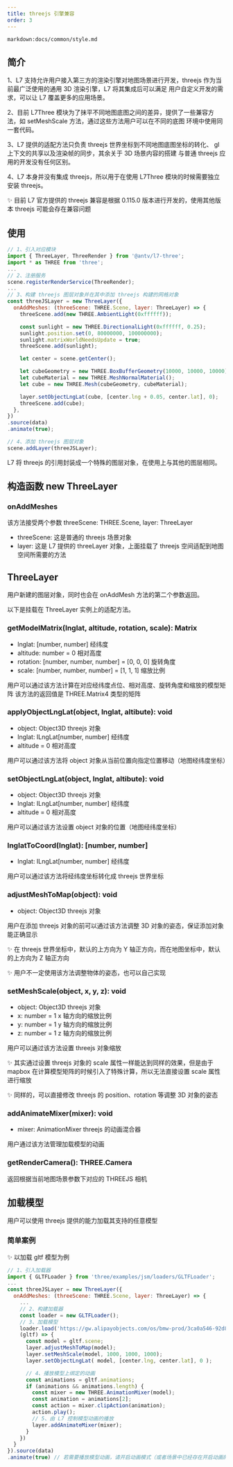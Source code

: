 ```yaml
---
title: threejs 引擎兼容
order: 3
---
```


`markdown:docs/common/style.md`

## 简介

1、L7 支持允许用户接入第三方的渲染引擎对地图场景进行开发，threejs 作为当前最广泛使用的通用 3D 渲染引擎，L7 将其集成后可以满足
用户自定义开发的需求，可以让 L7 覆盖更多的应用场景。

2、目前 L7Three 模块为了抹平不同地图底图之间的差异，提供了一些兼容方法，如 setMeshScale 方法，通过这些方法用户可以在不同的底图
环境中使用同一套代码。

3、L7 提供的适配方法只负责 threejs 世界坐标到不同地图底图坐标的转化、 gl 上下文的共享以及渲染帧的同步，其余关于 3D 场景内容的搭建
与普通 threejs 应用的开发没有任何区别。

4、L7 本身并没有集成 threejs，所以用于在使用 L7Three 模块的时候需要独立安装 threejs。

✨ 目前 L7 官方提供的 threejs 兼容是根据 0.115.0 版本进行开发的，使用其他版本 threejs 可能会存在兼容问题

## 使用

```javascript
// 1、引入对应模块
import { ThreeLayer, ThreeRender } from '@antv/l7-three';
import * as THREE from 'three';
...
// 2、注册服务
scene.registerRenderService(ThreeRender);
...
// 3、构建 threejs 图层对象并在其中添加 threejs 构建的网格对象
const threeJSLayer = new ThreeLayer({
  onAddMeshes: (threeScene: THREE.Scene, layer: ThreeLayer) => {
    threeScene.add(new THREE.AmbientLight(0xffffff));

    const sunlight = new THREE.DirectionalLight(0xffffff, 0.25);
    sunlight.position.set(0, 80000000, 100000000);
    sunlight.matrixWorldNeedsUpdate = true;
    threeScene.add(sunlight);

    let center = scene.getCenter();

    let cubeGeometry = new THREE.BoxBufferGeometry(10000, 10000, 10000);
    let cubeMaterial = new THREE.MeshNormalMaterial();
    let cube = new THREE.Mesh(cubeGeometry, cubeMaterial);

    layer.setObjectLngLat(cube, [center.lng + 0.05, center.lat], 0);
    threeScene.add(cube);
  },
})
.source(data)
.animate(true);

// 4、添加 threejs 图层对象
scene.addLayer(threeJSLayer);

```

L7 将 threejs 的引用封装成一个特殊的图层对象，在使用上与其他的图层相同。

## 构造函数 new ThreeLayer

### onAddMeshes

该方法接受两个参数 threeScene: THREE.Scene, layer: ThreeLayer

- threeScene: 这是普通的 threejs 场景对象
- layer: 这是 L7 提供的 threeLayer 对象，上面挂载了 threejs 空间适配到地图空间所需要的方法

## ThreeLayer

用户新建的图层对象，同时也会在 onAddMesh 方法的第二个参数返回。

以下是挂载在 ThreeLayer 实例上的适配方法。

### getModelMatrix(lnglat, altitude, rotation, scale): Matrix

- lnglat: [number, number] 经纬度
- altitude: number = 0 相对高度
- rotation: [number, number, number] = [0, 0, 0] 旋转角度
- scale: [number, number, number] = [1, 1, 1] 缩放比例

用户可以通过该方法计算在对应经纬度点位、相对高度、旋转角度和缩放的模型矩阵
该方法的返回值是 THREE.Matrix4 类型的矩阵

### applyObjectLngLat(object, lnglat, altibute): void

- object: Object3D threejs 对象
- lnglat: ILngLat[number, number] 经纬度
- altitude = 0 相对高度

用户可以通过该方法将 object 对象从当前位置向指定位置移动（地图经纬度坐标）

### setObjectLngLat(object, lnglat, altibute): void

- object: Object3D threejs 对象
- lnglat: ILngLat[number, number] 经纬度
- altitude = 0 相对高度

用户可以通过该方法设置 object 对象的位置（地图经纬度坐标）

### lnglatToCoord(lnglat): [number, number]

- lnglat: ILngLat[number, number] 经纬度

用户可以通过该方法将经纬度坐标转化成 threejs 世界坐标

### adjustMeshToMap(object): void

- object: Object3D threejs 对象

用户在添加 threejs 对象的前可以通过该方法调整 3D 对象的姿态，保证添加对象能正确显示

✨ 在 threejs 世界坐标中，默认的上方向为 Y 轴正方向，而在地图坐标中，默认的上方向为 Z 轴正方向

✨ 用户不一定使用该方法调整物体的姿态，也可以自己实现

### setMeshScale(object, x, y, z): void

- object: Object3D threejs 对象
- x: number = 1 x 轴方向的缩放比例
- y: number = 1 y 轴方向的缩放比例
- z: number = 1 z 轴方向的缩放比例

用户可以通过该方法设置 threejs 对象缩放

✨ 其实通过设置 threejs 对象的 scale 属性一样能达到同样的效果，但是由于 mapbox 在计算模型矩阵的时候引入了特殊计算，所以无法直接设置 scale 属性进行缩放

✨ 同样的，可以直接修改 threejs 的 position、rotation 等调整 3D 对象的姿态

### addAnimateMixer(mixer): void

- mixer: AnimationMixer threejs 的动画混合器

用户通过该方法管理加载模型的动画

### getRenderCamera(): THREE.Camera

返回根据当前地图场景参数下对应的 THREEJS 相机

## 加载模型

用户可以使用 threejs 提供的能力加载其支持的任意模型

### 简单案例

✨ 以加载 gltf 模型为例

```javascript
// 1、引入加载器
import { GLTFLoader } from 'three/examples/jsm/loaders/GLTFLoader';
...
const threeJSLayer = new ThreeLayer({
  onAddMeshes: (threeScene: THREE.Scene, layer: ThreeLayer) => {
    ...
    // 2、构建加载器
    const loader = new GLTFLoader();
    // 3、加载模型
    loader.load('https://gw.alipayobjects.com/os/bmw-prod/3ca0a546-92d8-4ba0-a89c-017c218d5bea.gltf',
    (gltf) => {
      const model = gltf.scene;
      layer.adjustMeshToMap(model);
      layer.setMeshScale(model, 1000, 1000, 1000);
      layer.setObjectLngLat( model, [center.lng, center.lat], 0 );

      // 4、播放模型上绑定的动画
      const animations = gltf.animations;
      if (animations && animations.length) {
        const mixer = new THREE.AnimationMixer(model);
        const animation = animations[2];
        const action = mixer.clipAction(animation);
        action.play();
        // 5、由 L7 控制模型动画的播放
        layer.addAnimateMixer(mixer);
      }
    })
  }
}).source(data)
.animate(true) // 若需要播放模型动画，请开启动画模式（或者场景中已经存在开启动画的图层）

```
